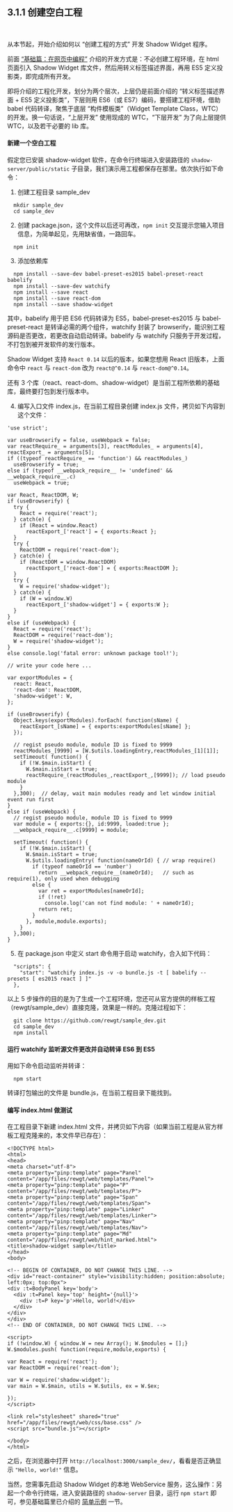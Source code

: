 3.1.1 创建空白工程
------------------

&nbsp;

从本节起，开始介绍如何以 “创建工程的方式” 开发 Shadow Widget 程序。

前面 [“基础篇：在网页中编程”](#2.) 介绍的开发方式是：不必创建工程环境，在 html 页面引入 Shadow Widget 库文件，然后用转义标签描述界面，再用 ES5 定义投影类，即完成所有开发。

即将介绍的工程化开发，划分为两个层次，上层仍是前面介绍的 “转义标签描述界面 + ES5 定义投影类”，下层则用 ES6（或 ES7）编码，要搭建工程环境，借助 babel 代码转译，聚焦于底层 “构件模板类”（Widget Template Class，WTC）的开发。换一句话说，“上层开发” 使用现成的 WTC，“下层开发” 为了向上层提供 WTC，以及若干必要的 lib 库。

#### 新建一个空白工程

假定您已安装 shadow-widget 软件，在命令行终端进入安装路径的 `shadow-server/public/static` 子目录，我们演示用工程都保存在那里。依次执行如下命令：

1) 创建工程目录 sample_dev

```
  mkdir sample_dev
  cd sample_dev
```

2) 创建 package.json，这个文件以后还可再改，`npm init` 交互提示您输入项目信息，为简单起见，先用缺省值，一路回车。

```
  npm init
```

3) 添加依赖库

```
  npm install --save-dev babel-preset-es2015 babel-preset-react babelify
  npm install --save-dev watchify
  npm install --save react
  npm install --save react-dom
  npm install --save shadow-widget
```

其中，babelify 用于把 ES6 代码转译为 ES5，babel-preset-es2015 与 babel-preset-react 是转译必需的两个组件，watchify 封装了 browserify，能识别工程源码是否更改，若更改自动启动转译。babelify 与 watchify 只服务于开发过程，不打包到被开发软件的发行版本。

Shadow Widget 支持 `React 0.14` 以后的版本，如果您想用 React 旧版本，上面命令中 `react` 与 `react-dom` 改为 `react@^0.14` 与 `react-dom@^0.14`。

还有 3 个库（react、react-dom、shadow-widget）是当前工程所依赖的基础库，最终要打包到发行版本中。

4) 编写入口文件 index.js，在当前工程目录创建 index.js 文件，拷贝如下内容到这个文件：

```
'use strict';

var useBrowserify = false, useWebpack = false;
var reactRequire_ = arguments[3], reactModules_ = arguments[4], reactExport_ = arguments[5];
if ((typeof reactRequire_ == 'function') && reactModules_)
  useBrowserify = true;
else if (typeof __webpack_require__ != 'undefined' && __webpack_require__.c)
  useWebpack = true;

var React, ReactDOM, W;
if (useBrowserify) {
  try {
    React = require('react');
  } catch(e) {
    if (React = window.React)
      reactExport_['react'] = { exports:React };
  }
  try {
    ReactDOM = require('react-dom');
  } catch(e) {
    if (ReactDOM = window.ReactDOM)
      reactExport_['react-dom'] = { exports:ReactDOM };
  }
  try {
    W = require('shadow-widget');
  } catch(e) {
    if (W = window.W)
      reactExport_['shadow-widget'] = { exports:W };
  }
}
else if (useWebpack) {
  React = require('react');
  ReactDOM = require('react-dom');
  W = require('shadow-widget');
}
else console.log('fatal error: unknown package tool!');

// write your code here ...

var exportModules = {
  react: React,
  'react-dom': ReactDOM,
  'shadow-widget': W,
};

if (useBrowserify) {
  Object.keys(exportModules).forEach( function(sName) {
    reactExport_[sName] = { exports:exportModules[sName] };
  });
  
  // regist pseudo module, module ID is fixed to 9999
  reactModules_[9999] = [W.$utils.loadingEntry,reactModules_[1][1]];
  setTimeout( function() {
    if (!W.$main.isStart) {
      W.$main.isStart = true;
      reactRequire_(reactModules_,reactExport_,[9999]); // load pseudo module
    }
  },300);  // delay, wait main modules ready and let window initial event run first
}
else if (useWebpack) {
  // regist pseudo module, module ID is fixed to 9999
  var module = { exports:{}, id:9999, loaded:true };
  __webpack_require__.c[9999] = module;
  
  setTimeout( function() {
    if (!W.$main.isStart) {
      W.$main.isStart = true;
      W.$utils.loadingEntry( function(nameOrId) { // wrap require()
        if (typeof nameOrId == 'number')
          return __webpack_require__(nameOrId);   // such as require(1), only used when debugging
        else {
          var ret = exportModules[nameOrId];
          if (!ret)
            console.log('can not find module: ' + nameOrId);
          return ret;
        }
      }, module,module.exports);
    }
  },300);
}
```

5) 在 package.json 中定义 start 命令用于启动 watchify，合入如下代码：

```
  "scripts": {
    "start": "watchify index.js -v -o bundle.js -t [ babelify --presets [ es2015 react ] ]"
  },
```

以上 5 步操作的目的是为了生成一个工程环境，您还可从官方提供的样板工程（rewgt/sample_dev）直接克隆，效果是一样的。克隆过程如下：

```
  git clone https://github.com/rewgt/sample_dev.git
  cd sample_dev
  npm install
```

#### 运行 watchify 监听源文件更改并自动转译 ES6 到 ES5

用如下命令启动监听并转译：

```
  npm start
```

转译打包输出的文件是 bundle.js，在当前工程目录下能找到。

#### 编写 index.html 做测试

在工程目录下新建 index.html 文件，并拷贝如下内容（如果当前工程是从官方样板工程克隆来的，本文件早已存在）：

```
<!DOCTYPE html>
<html>
<head>
<meta charset="utf-8">
<meta property="pinp:template" page="Panel" content="/app/files/rewgt/web/templates/Panel">
<meta property="pinp:template" page="P" content="/app/files/rewgt/web/templates/P">
<meta property="pinp:template" page="Span" content="/app/files/rewgt/web/templates/Span">
<meta property="pinp:template" page="Linker" content="/app/files/rewgt/web/templates/Linker">
<meta property="pinp:template" page="Nav" content="/app/files/rewgt/web/templates/Nav">
<meta property="pinp:template" page="Md" content="/app/files/rewgt/web/hint_marked.html">
<title>shadow-widget sample</title>
</head>
<body>

<!-- BEGIN OF CONTAINER, DO NOT CHANGE THIS LINE. -->
<div id="react-container" style="visibility:hidden; position:absolute; left:0px; top:0px">
<div :t=BodyPanel key='body'> 
  <div :t=Panel key='top' height='{null}'>
    <div :t=P key='p'>Hello, world!</div>
  </div>
</div>
</div>
<!-- END OF CONTAINER, DO NOT CHANGE THIS LINE. -->

<script>
if (!window.W) { window.W = new Array(); W.$modules = [];}
W.$modules.push( function(require,module,exports) {

var React = require('react');
var ReactDOM = require('react-dom');

var W = require('shadow-widget');
var main = W.$main, utils = W.$utils, ex = W.$ex;

});
</script>

<link rel="stylesheet" shared="true" href="/app/files/rewgt/web/css/base.css" />
<script src="bundle.js"></script>

</body>
</html>
```

之后，在浏览器中打开 `http://localhost:3000/sample_dev/`，看看是否正确显示 `"Hello, world!"` 信息。

当然，您需事先启动 Shadow Widget 的本地 WebService 服务，这么操作：另起一个命令行终端，进入安装路径的 `shadow-server` 目录，运行 `npm start` 即可，参见基础篇里已介绍的 [简单示例](#1.4.) 一节。

&nbsp;
